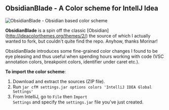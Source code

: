 ObsidianBlade - A Color scheme for IntellJ Idea
-----------------------------------------------

![ObsidianBlade - Obsidian based color scheme](https://raw2.github.com/staslev/IntellijSettings/master/colors/color-scheme.png "ObsidianBlade")

**ObsidianBlade** is a spin off the classic [Obsidian] (http://ideacolorthemes.org/themes/2/) the source of which I actually wanted to fork, but couldn't quite find the repo. Anyhow, thanks Morinar!

ObsidianBlade introduces some fine-grained color changes I found to be eye pleasing and thus useful when spending hours working with code (VSC annotation colors, breakpoint colors, identifier under caret etc.).

**To import the color scheme**:

1.  Download and extract the sources (ZIP file).
2.  Run <code>jar cfM settings.jar options colors 'IntelliJ IDEA Global Settings'</code>
3.  From IntelliJ, go to <code>File</code> then <code>Import Settings</code> and specify the <code>settings.jar</code> file you've just created.

